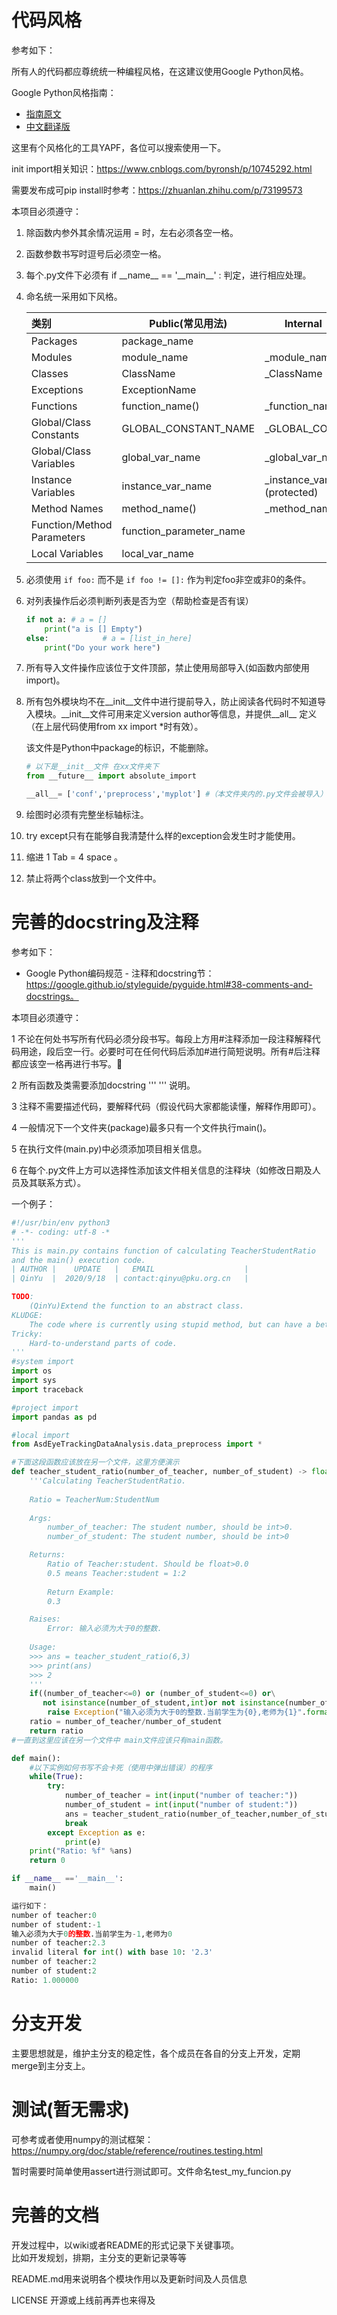 # 代码风格

参考如下：

所有人的代码都应尊统统一种编程风格，在这建议使用Google Python风格。

Google Python风格指南：  
- [指南原文](https://google.github.io/styleguide/pyguide.html)
- [中文翻译版](https://zh-google-styleguide.readthedocs.io/en/latest/google-python-styleguide/)

这里有个风格化的工具YAPF，各位可以搜索使用一下。

init import相关知识：https://www.cnblogs.com/byronsh/p/10745292.html

需要发布成可pip install时参考：https://zhuanlan.zhihu.com/p/73199573



本项目必须遵守：

1. 除函数内参外其余情况运用 = 时，左右必须各空一格。

2. 函数参数书写时逗号后必须空一格。

3. 每个.py文件下必须有 if \_\_name\_\_ ==  '\_\_main\__' :  判定，进行相应处理。

4. 命名统一采用如下风格。

   | 类别                        | Public(常见用法)          | Internal（类内函数）            |
   | :------------------------- | ----------------------- | ------------------------------- |
   | Packages                   | package_name            |                                 |
   | Modules                    | module_name             | _module_name                    |
   | Classes                    | ClassName               | _ClassName                      |
   | Exceptions                 | ExceptionName           |                                 |
   | Functions                  | function_name()         | _function_name()                |
   | Global/Class Constants     | GLOBAL_CONSTANT_NAME    | _GLOBAL_CONSTANT_NAME           |
   | Global/Class Variables     | global_var_name         | _global_var_name                |
   | Instance Variables         | instance_var_name       | _instance_var_name()(protected) |
   | Method Names               | method_name()           | _method_name()(protected)       |
   | Function/Method Parameters | function_parameter_name |                                 |
   | Local Variables            | local_var_name          |                                 |

5. 必须使用 `if foo:` 而不是 `if foo != []:` 作为判定foo非空或非0的条件。

6. 对列表操作后必须判断列表是否为空（帮助检查是否有误）

   ```python
   if not a: # a = []
       print("a is [] Empty")
   else:			# a = [list_in_here]
       print("Do your work here")
   ```

7. 所有导入文件操作应该位于文件顶部，禁止使用局部导入(如函数内部使用import)。

8. 所有包外模块均不在\_\_init\_\_文件中进行提前导入，防止阅读各代码时不知道导入模块。\_\_init\_\_文件可用来定义version author等信息，并提供\_\_all\_\_ 定义（在上层代码使用from xx import *时有效）。

   该文件是Python中package的标识，不能删除。

   ```python
   # 以下是__init__文件 在xx文件夹下
   from __future__ import absolute_import
   
   __all__= ['conf','preprocess','myplot'] #（本文件夹内的.py文件会被导入）
   ```

9. 绘图时必须有完整坐标轴标注。 

10. try except只有在能够自我清楚什么样的exception会发生时才能使用。

11. 缩进 1 Tab = 4 space 。

12. 禁止将两个class放到一个文件中。

     

# 完善的docstring及注释
参考如下：
- Google Python编码规范 - 注释和docstring节：https://google.github.io/styleguide/pyguide.html#38-comments-and-docstrings。

本项目必须遵守：

1  不论在何处书写所有代码必须分段书写。每段上方用#注释添加一段注释解释代码用途，段后空一行。必要时可在任何代码后添加#进行简短说明。所有#后注释都应该空一格再进行书写。      

2  所有函数及类需要添加docstring ''' ''' 说明。

3  注释不需要描述代码，要解释代码（假设代码大家都能读懂，解释作用即可）。

4  一般情况下一个文件夹(package)最多只有一个文件执行main()。

5  在执行文件(main.py)中必须添加项目相关信息。

6  在每个.py文件上方可以选择性添加该文件相关信息的注释块（如修改日期及人员及其联系方式）。



一个例子：

```python
#!/usr/bin/env python3
# -*- coding: utf-8 -*
'''
This is main.py contains function of calculating TeacherStudentRatio
and the main() execution code.
| AUTHOR |    UPDATE   |   EMAIL                    |
| QinYu  |  2020/9/18  | contact:qinyu@pku.org.cn   |

TODO: 
    (QinYu)Extend the function to an abstract class.
KLUDGE: 
    The code where is currently using stupid method, but can have a better way to do so if you have the time.
Tricky: 
    Hard-to-understand parts of code.
'''
#system import
import os
import sys
import traceback

#project import
import pandas as pd

#local import
from AsdEyeTrackingDataAnalysis.data_preprocess import *

#下面这段函数应该放在另一个文件，这里方便演示
def teacher_student_ratio(number_of_teacher, number_of_student) -> float:
    '''Calculating TeacherStudentRatio. 
    
    Ratio = TeacherNum:StudentNum
    
    Args:
        number_of_teacher: The student number, should be int>0.
        number_of_student: The student number, should be int>0

    Returns:
        Ratio of Teacher:student. Should be float>0.0
        0.5 means Teacher:student = 1:2
        
        Return Example:
        0.3 

    Raises:
        Error: 输入必须为大于0的整数.
        
    Usage:
    >>> ans = teacher_student_ratio(6,3)
    >>> print(ans)
    >>> 2
    '''
    if((number_of_teacher<=0) or (number_of_student<=0) or\
       not isinstance(number_of_student,int)or not isinstance(number_of_teacher,int)):
        raise Exception("输入必须为大于0的整数.当前学生为{0},老师为{1}".format(number_of_teacher,number_of_student))
    ratio = number_of_teacher/number_of_student
    return ratio
#一直到这里应该在另一个文件中 main文件应该只有main函数。

def main():
    #以下实例如何书写不会卡死（使用中弹出错误）的程序
    while(True):
        try:
            number_of_teacher = int(input("number of teacher:"))
            number_of_student = int(input("number of student:"))
            ans = teacher_student_ratio(number_of_teacher,number_of_student)
            break
        except Exception as e:
            print(e)        
    print("Ratio: %f" %ans)
    return 0

if __name__ =='__main__':
    main()
```

```python
运行如下：
number of teacher:0
number of student:-1
输入必须为大于0的整数.当前学生为-1,老师为0
number of teacher:2.3
invalid literal for int() with base 10: '2.3'
number of teacher:2
number of student:2
Ratio: 1.000000
```



# 分支开发
主要思想就是，维护主分支的稳定性，各个成员在各自的分支上开发，定期merge到主分支上。

# 测试(暂无需求)
可参考或者使用numpy的测试框架：https://numpy.org/doc/stable/reference/routines.testing.html

暂时需要时简单使用assert进行测试即可。文件命名test_my_funcion.py

# 完善的文档
开发过程中，以wiki或者README的形式记录下关键事项。  
比如开发规划，排期，主分支的更新记录等等

README.md用来说明各个模块作用以及更新时间及人员信息

LICENSE 开源或上线前再弄也来得及